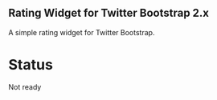 Rating Widget for Twitter Bootstrap 2.x
------------------------------------

A simple rating widget for Twitter Bootstrap.

Status
=============

Not ready 
